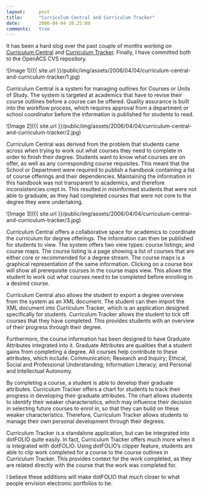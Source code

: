 ```yaml
---
layout:     post
title:      "Curriculum Central and Curriculum Tracker"
date:       2006-04-04 19:25:00
comments:   true
---
```


It has been a hard slog over the past couple of months working on [Curriculum Central](http://cvs.openacs.org/cvs/openacs-4/packages/curriculum-central/) and [Curriculum Tracker](http://cvs.openacs.org/cvs/openacs-4/packages/curriculum-tracker/). Finally, I have committed both to the OpenACS CVS repository.

![Image 1]({{ site.url }}/public/img/assets/2006/04/04/curriculum-central-and-curriculum-tracker/1.jpg)

Curriculum Central is a system for managing outlines for Courses or Units of Study. The system is targeted at academics that have to revise their course outlines before a course can be offered. Quality assurance is built into the workflow process, which requires approval from a department or school coordinator before the information is published for students to read.

![Image 2]({{ site.url }}/public/img/assets/2006/04/04/curriculum-central-and-curriculum-tracker/2.jpg)

Curriculum Central was derived from the problem that students came across when trying to work out what courses they need to complete in order to finish their degree. Students want to know what courses are on offer, as well as any corresponding course requisites. This meant that the School or Department were required to publish a handbook containing a list of course offerings and their dependencies. Maintaining the information in this handbook was not transparent to academics, and therefore inconsistencies crept in. This resulted in misinformed students that were not able to graduate, as they had completed courses that were not core to the degree they were undertaking.

![Image 3]({{ site.url }}/public/img/assets/2006/04/04/curriculum-central-and-curriculum-tracker/3.jpg)

Curriculum Central offers a collaborative space for academics to coordinate the curriculum for degree offerings. The information can then be published for students to view. The system offers two view types: course listings; and course maps. The course listing is a page showing a list of courses that are either core or recommended for a degree stream. The course maps is a graphical representation of the same information. Clicking on a course box will show all prerequisite courses in the course maps view. This allows the student to work out what courses need to be completed before enrolling in a desired course.

Curriculum Central also allows the student to export a degree overview from the system as an XML document. The student can then import the XML document into Curriculum Tracker, which is an application designed specifically for students. Curriculum Tracker allows the student to tick off courses that they have completed. This provides students with an overview of their progress through their degree.

Furthermore, the course information has been designed to have Graduate Attributes integrated into it. Graduate Attributes are qualities that a student gains from completing a degree. All courses help contribute to these attributes, which include: Communication; Research and Inquiry; Ethical, Social and Professional Understanding; Information Literacy; and Personal and Intellectual Autonomy.

By completing a course, a student is able to develop their graduate attributes. Curriculum Tracker offers a chart for students to track their progress in developing their graduate attributes. The chart allows students to identify their weaker characteristics, which may influence their decision in selecting future courses to enrol in, so that they can build on these weaker characteristics. Therefore, Curriculum Tracker allows students to manage their own personal development through their degrees.

Curriculum Tracker is a standalone application, but can be integrated into dotFOLIO quite easily. In fact, Curriculum Tracker offers much more when it is integrated with dotFOLIO. Using dotFOLIO’s clipper feature, students are able to clip work completed for a course to the course outlines in Curriculum Tracker. This provides context for the work completed, as they are related directly with the course that the work was completed for.

I believe these additions will make dotFOLIO that much closer to what people envision electronic portfolios to be.

